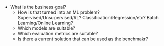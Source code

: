 - What is the business goal?
    - How is that turned into an ML problem? Supervised/Unsupervised/RL? Classification/Regression/etc? Batch Learning/Online Learning?
    - Which models are suitable?
    - Which evaluation metrics are suitable?
    - Is there a current solution that can be used as the benchmakr?